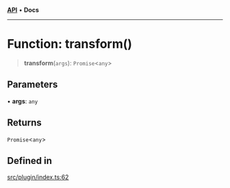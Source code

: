 [**API**](../../API.md) • **Docs**

***

# Function: transform()

> **transform**(`args`): `Promise`\<`any`\>

## Parameters

• **args**: `any`

## Returns

`Promise`\<`any`\>

## Defined in

[src/plugin/index.ts:62](https://github.com/aladdinstudios/react-native-react-bridge/blob/898909b5e203475f41b87ce030a63736af99841d/src/plugin/index.ts#L62)
